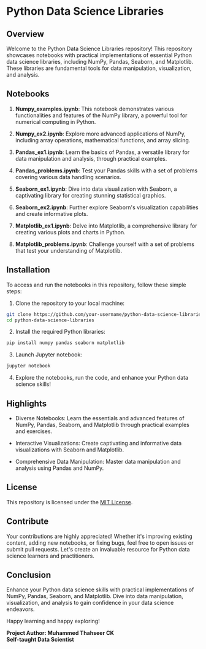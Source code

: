 # Python Data Science Libraries

## Overview

Welcome to the Python Data Science Libraries repository! This repository showcases notebooks with practical implementations of essential Python data science libraries, including NumPy, Pandas, Seaborn, and Matplotlib. These libraries are fundamental tools for data manipulation, visualization, and analysis.

## Notebooks

1. **Numpy_examples.ipynb**: This notebook demonstrates various functionalities and features of the NumPy library, a powerful tool for numerical computing in Python.

2. **Numpy_ex2.ipynb**: Explore more advanced applications of NumPy, including array operations, mathematical functions, and array slicing.

3. **Pandas_ex1.ipynb**: Learn the basics of Pandas, a versatile library for data manipulation and analysis, through practical examples.

4. **Pandas_problems.ipynb**: Test your Pandas skills with a set of problems covering various data handling scenarios.

5. **Seaborn_ex1.ipynb**: Dive into data visualization with Seaborn, a captivating library for creating stunning statistical graphics.

6. **Seaborn_ex2.ipynb**: Further explore Seaborn's visualization capabilities and create informative plots.

7. **Matplotlib_ex1.ipynb**: Delve into Matplotlib, a comprehensive library for creating various plots and charts in Python.

8. **Matplotlib_problems.ipynb**: Challenge yourself with a set of problems that test your understanding of Matplotlib.

## Installation

To access and run the notebooks in this repository, follow these simple steps:

1. Clone the repository to your local machine:

```bash
git clone https://github.com/your-username/python-data-science-libraries.git
cd python-data-science-libraries
```

2. Install the required Python libraries:

```bash
pip install numpy pandas seaborn matplotlib
```

3. Launch Jupyter notebook:

```bash
jupyter notebook
```

4. Explore the notebooks, run the code, and enhance your Python data science skills!

## Highlights

- Diverse Notebooks: Learn the essentials and advanced features of NumPy, Pandas, Seaborn, and Matplotlib through practical examples and exercises.

- Interactive Visualizations: Create captivating and informative data visualizations with Seaborn and Matplotlib.

- Comprehensive Data Manipulation: Master data manipulation and analysis using Pandas and NumPy.

## License

This repository is licensed under the [MIT License](https://opensource.org/licenses/MIT).

## Contribute

Your contributions are highly appreciated! Whether it's improving existing content, adding new notebooks, or fixing bugs, feel free to open issues or submit pull requests. Let's create an invaluable resource for Python data science learners and practitioners.

## Conclusion

Enhance your Python data science skills with practical implementations of NumPy, Pandas, Seaborn, and Matplotlib. Dive into data manipulation, visualization, and analysis to gain confidence in your data science endeavors.

Happy learning and happy exploring!

**Project Author: Muhammed Thahseer CK**  
**Self-taught Data Scientist**

